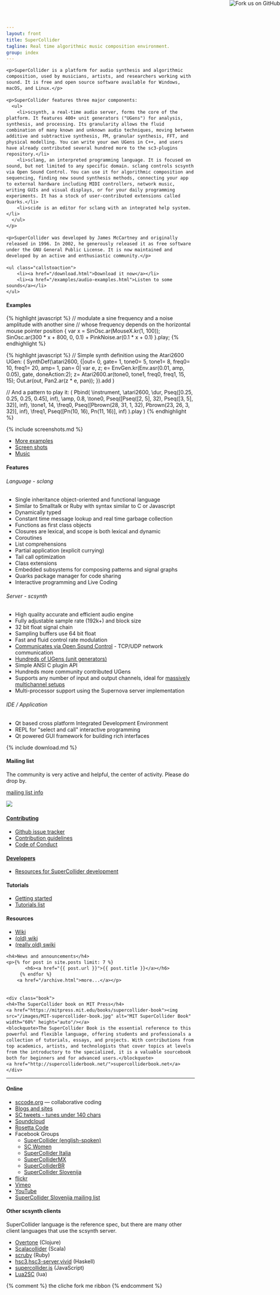 ```yaml
---
layout: front
title: SuperCollider
tagline: Real time algorithmic music composition environment.
group: index
---
```


<div class="jumbotron">

    <p>SuperCollider is a platform for audio synthesis and algorithmic composition, used by musicians, artists, and researchers working with sound. It is free and open source software available for Windows, macOS, and Linux.</p>

    <p>SuperCollider features three major components:
      <ul>
        <li>scsynth, a real-time audio server, forms the core of the platform. It features 400+ unit generators ("UGens") for analysis, synthesis, and processing. Its granularity allows the fluid combination of many known and unknown audio techniques, moving between additive and subtractive synthesis, FM, granular synthesis, FFT, and physical modelling. You can write your own UGens in C++, and users have already contributed several hundred more to the sc3-plugins repository.</li>
        <li>sclang, an interpreted programming language. It is focused on sound, but not limited to any specific domain. sclang controls scsynth via Open Sound Control. You can use it for algorithmic composition and sequencing, finding new sound synthesis methods, connecting your app to external hardware including MIDI controllers, network music, writing GUIs and visual displays, or for your daily programming experiments. It has a stock of user-contributed extensions called Quarks.</li>
        <li>scide is an editor for sclang with an integrated help system.</li>
      </ul>
    </p>

    <p>SuperCollider was developed by James McCartney and originally released in 1996. In 2002, he generously released it as free software under the GNU General Public License. It is now maintained and developed by an active and enthusiastic community.</p>

    <ul class="callstoaction">
        <li><a href="/download.html">Download it now</a></li>
        <li><a href="/examples/audio-examples.html">Listen to some sounds</a></li>
    </ul>
</div>


<div class="row-fluid">

  <h4>Examples</h4>

{% highlight javascript %}
// modulate a sine frequency and a noise amplitude with another sine
// whose frequency depends on the horizontal mouse pointer position
{
        var x = SinOsc.ar(MouseX.kr(1, 100));
        SinOsc.ar(300 * x + 800, 0, 0.1)
        +
        PinkNoise.ar(0.1 * x + 0.1)
}.play;
{% endhighlight %}


{% highlight javascript %}
// Simple synth definition using the Atari2600 UGen:
(
SynthDef(\atari2600, {|out= 0, gate= 1, tone0= 5,
tone1= 8, freq0= 10, freq1= 20, amp= 1, pan= 0|
  var e, z;
  e= EnvGen.kr(Env.asr(0.01, amp, 0.05), gate, doneAction:2);
  z= Atari2600.ar(tone0, tone1, freq0, freq1, 15, 15);
  Out.ar(out, Pan2.ar(z * e, pan));
}).add
)

// And a pattern to play it:
(
Pbind(
  \instrument, \atari2600,
  \dur, Pseq([0.25, 0.25, 0.25, 0.45], inf),
  \amp, 0.8,
  \tone0, Pseq([Pseq([2, 5], 32), Pseq([3, 5], 32)], inf),
  \tone1, 14,
  \freq0, Pseq([Pbrown(28, 31, 1, 32), Pbrown(23, 26, 3, 32)], inf),
  \freq1, Pseq([Pn(10, 16), Pn(11, 16)], inf)
).play
)
{% endhighlight %}

{% include screenshots.md %}

<ul>
  <li><a href="/examples/supercollider-code-examples.html">More examples</a></li>
  <li><a href="/examples/screenshots.html">Screen shots</a></li>
  <li><a href="/examples/audio-examples.html">Music</a></li>
</ul>

</div>


<div class="row-fluid" id="features">
  <h4>Features</h4>

  <span class="span4">
      <h6>Language - sclang</h6>
      <ul>
        <li>Single inheritance object-oriented and functional language</li>
        <li>Similar to Smalltalk or Ruby with syntax similar to C or Javascript</li>
        <li>Dynamically typed</li>
        <li>Constant time message lookup and real time garbage collection</li>
        <li>Functions as first class objects</li>
        <li>Closures are lexical, and scope is both lexical and dynamic</li>
        <li>Coroutines</li>
        <li>List comprehensions</li>
        <li>Partial application (explicit currying)</li>
        <li>Tail call optimization</li>
        <li>Class extensions</li>
        <li>Embedded subsystems for composing patterns and signal graphs</li>
        <li>Quarks package manager for code sharing</li>
        <li>Interactive programming and Live Coding</li>
    </ul>
  </span>
  <span class="span4">
      <h6>Server - scsynth</h6>
      <ul>
        <li>High quality accurate and efficient audio engine</li>
        <li>Fully adjustable sample rate (192k+) and block size</li>
        <li>32 bit float signal chain</li>
        <li>Sampling buffers use 64 bit float</li>
        <li>Fast and fluid control rate modulation</li>
        <li><a href="http://doc.sccode.org/Reference/Server-Command-Reference.html">Communicates via Open Sound Control</a> - TCP/UDP network communication</li>
        <li><a href="http://doc.sccode.org/Browse.html#UGens">Hundreds of UGens (unit generators)</a></li>
        <li>Simple ANSI C plugin API</li>
        <li>Hundreds more community contributed UGens</li>
        <li>Supports any number of input and output channels, ideal for <a href="http://www.beast.bham.ac.uk/">massively multichannel setups</a></li>
        <li>Multi-processor support using the Supernova server implementation</li>
      </ul>
  </span>
  <span class="span3">
      <h6>IDE / Application</h6>
      <ul>
        <li>Qt based cross platform Integrated Development Environment</li>
        <li>REPL for "select and call" interactive programming</li>
        <li>Qt powered GUI framework for building rich interfaces</li>
      </ul>
  </span>
</div>

<div id="download">{% include download.md %}</div>


<div class="row-fluid">
  <div class="span6">
    <h4>Mailing list</h4>
    <p>The community is very active and helpful, the center of activity.  Please do drop by.</p>
    <p><a href="http://www.birmingham.ac.uk/facilities/BEAST/research/supercollider/mailinglist.aspx">mailing list info</a></p>
    <p><a href="https://gitter.im/supercollider/supercollider?utm_source=badge&utm_medium=badge&utm_campaign=pr-badge&utm_content=badge"><img src="https://badges.gitter.im/Join%20Chat.svg" /></a></p>
    <h4><a href="/contributing/index.html">Contributing</a></h4>
    <ul>
      <li><a href="https://github.com/supercollider/supercollider/issues">Github issue tracker</a></li>
      <li><a href="/contributing/index.html">Contribution guidelines</a></li>
      <li><a href="/community/code-of-conduct.html">Code of Conduct</a></li>
    </ul>
    <h4><a href="/development/repository.html">Developers</a></h4>
    <ul>
      <li><a href="/development/repository.html">Resources for SuperCollider development</a></li>
    </ul>
    <h4>Tutorials</h4>
    <ul>
      <li><a href="http://doc.sccode.org/Tutorials/Getting-Started/00-Getting-Started-With-SC.html">Getting started</a></li>
      <li><a href="/tutorials/">Tutorials list</a></li>
    </ul>
    <h4>Resources</h4>
      <ul>
        <li><a href="/pages.html">Wiki</a></li>
        <li><a href="http://supercollider.sourceforge.net/wiki/">(old) wiki</a></li>
        <li><a href="http://swiki.hfbk-hamburg.de/MusicTechnology/6">(really old) swiki</a></li>
      </ul>
  </div>

  <div class="span6">

    <h4>News and announcements</h4>
    <p>{% for post in site.posts limit: 7 %}
           <h6><a href="{{ post.url }}">{{ post.title }}</a></h6>
         {% endfor %}
        <a href="/archive.html">more...</a></p>


    <div class="book">
    <h4>The SuperCollider book on MIT Press</h4>
    <a href="https://mitpress.mit.edu/books/supercollider-book"><img src="/images/MIT-supercollider-book.jpg" alt="MIT SuperCollider Book" width="60%" height="auto"/></a>
    <blockquote>The SuperCollider Book is the essential reference to this powerful and flexible language, offering students and professionals a collection of tutorials, essays, and projects. With contributions from top academics, artists, and technologists that cover topics at levels from the introductory to the specialized, it is a valuable sourcebook both for beginners and for advanced users.</blockquote>
    <a href="http://supercolliderbook.net/">supercolliderbook.net</a>
    </div>
  </div>
</div>

<hr />

<div class="row-fluid">
  <div class="span6">
    <h4>Online</h4>
    <ul>
      <li><a href="http://sccode.org/">sccode.org</a> — collaborative coding</li>
      <li><a href="/community/blogs-and-sites.html">Blogs and sites</a></li>
      <li><a href="https://twitter.com/search?q=supercollider+play">SC tweets - tunes under 140 chars</a></li>
      <li><a href="https://soundcloud.com/groups/supercollider">Soundcloud</a></li>
      <li><a href="http://rosettacode.org/wiki/Category:SuperCollider">Rosetta Code</a></li>
      <li> Facebook Groups
        <ul>
          <li><a href="https://www.facebook.com/groups/supercollider/">SuperCollider (english-spoken)</a></li>
          <li><a href="https://www.facebook.com/groups/653670444775977/">SC Women</a></li>
          <li><a href="https://www.facebook.com/groups/770853403048489/">SuperCollider Italia</a></li>
          <li><a href="https://www.facebook.com/groups/109527502188/">SuperColliderMX</a></li>
          <li><a href="https://www.facebook.com/groups/630981953617449/">SuperColliderBR</a></li>
          <li><a href="https://www.facebook.com/groups/336468226443169/">SuperCollider Slovenija</a></li>
        </ul>
      </li>
      <li><a href="http://flickr.com/groups/supercollider/pool/">flickr</a></li>
      <li><a href="http://www.vimeo.com/tag:supercollider">Vimeo</a></li>
      <li><a href="http://www.youtube.com/view_play_list?p=B813D0BDF50705D9">YouTube</a></li>
      <li><a href="https://lists.skylined.org/mailman/listinfo/supercollider">SuperCollider Slovenija mailing list</a></li>
    </ul>
  </div>

  <div class="span6">
    <h4>Other scsynth clients</h4>
    <p>SuperCollider language is the reference spec, but there are many other client languages that use the scsynth server.</p>
    <ul>
    <li><a href="http://overtone.github.io/">Overtone</a> (Clojure)</li>
    <li><a href="http://www.sciss.de/scalaCollider/">Scalacollider</a> (Scala)</li>
    <li><a href="https://github.com/maca/scruby">scruby</a> (Ruby)</li>
    <li><a href="http://hackage.haskell.org/package/hsc3">hsc3</a>,<a href="https://github.com/kaoskorobase/hsc3-server">hsc3-server</a>,<a href="https://hackage.haskell.org/package/vivid">vivid</a> (Haskell)</li>
    <li><a href="https://github.com/crucialfelix/supercolliderjs">supercollider.js</a> (JavaScript)</li>
    <li><a href="https://github.com/sonoro1234/Lua2SC">Lua2SC</a> (lua)</li>
    </ul>
  </div>
</div>

{% comment %}
the cliche fork me ribbon
<a href="https://github.com/you"><img style="position: absolute; top: 0; right: 0; border: 0;" src="https://s3.amazonaws.com/github/ribbons/forkme_right_darkblue_121621.png" alt="Fork us on GitHub"></a>
{% endcomment %}
